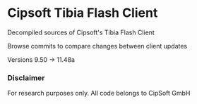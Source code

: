 # Cipsoft Tibia Flash Client
Decompiled sources of Cipsoft's Tibia Flash Client

Browse commits to compare changes between client updates

Versions 9.50 -> 11.48a

### Disclaimer
For research purposes only. All code belongs to CipSoft GmbH
